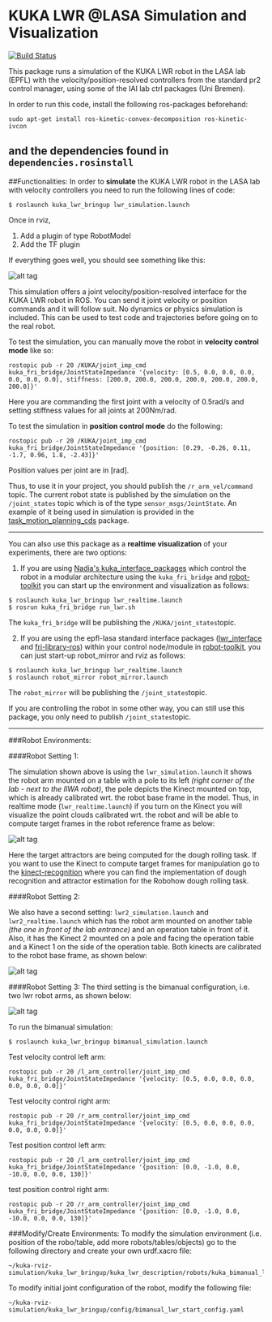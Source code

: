 # KUKA LWR @LASA Simulation and Visualization
[![Build Status](https://travis-ci.com/epfl-lasa/kuka-rviz-simulation.svg?token=BqUQb763tsVV4QyzLgBy&branch=master)](https://travis-ci.com/epfl-lasa/kuka-rviz-simulation)

This package runs a simulation of the KUKA LWR robot in the LASA lab (EPFL) with the velocity/position-resolved controllers from the standard pr2 control manager, using some of the IAI lab ctrl packages (Uni Bremen).

In order to run this code, install the following ros-packages beforehand:
```
sudo apt-get install ros-kinetic-convex-decomposition ros-kinetic-ivcon
```
and the dependencies found in ```dependencies.rosinstall```
---
##Functionalities:
In order to **simulate** the KUKA LWR robot in the LASA lab with velocity controllers you need to run the following lines of code:

```
$ roslaunch kuka_lwr_bringup lwr_simulation.launch
```

Once in rviz, 
 1. Add a plugin of type RobotModel
 2. Add the TF plugin

If everything goes well, you should see something like this:

![alt tag](https://cloud.githubusercontent.com/assets/761512/10713506/56d76c5e-7ac3-11e5-9e3d-20fae14158c2.png)


This simulation offers a joint velocity/position-resolved interface for the KUKA LWR robot in ROS. You can send it joint velocity or position commands and it will follow suit. No dynamics or physics simulation is included. This can be used to test code and trajectories before going on to the real robot.

To test the simulation, you can manually move the robot in **velocity control mode** like so:

```
rostopic pub -r 20 /KUKA/joint_imp_cmd kuka_fri_bridge/JointStateImpedance '{velocity: [0.5, 0.0, 0.0, 0.0, 0.0, 0.0, 0.0], stiffness: [200.0, 200.0, 200.0, 200.0, 200.0, 200.0, 200.0]}'
```

Here you are commanding the first joint with a velocity of 0.5rad/s and setting stiffness values for all joints at 200Nm/rad.

To test the simulation in **position control mode** do the following:

```
rostopic pub -r 20 /KUKA/joint_imp_cmd kuka_fri_bridge/JointStateImpedance '{position: [0.29, -0.26, 0.11, -1.7, 0.96, 1.8, -2.43]}'
```
Position values per joint are in [rad].

Thus, to use it in your project, you should publish the ```/r_arm_vel/command``` topic. The current robot state is published by the simulation on the ```/joint_states``` topic which is of the type ```sensor_msgs/JointState```. An example of it being used in simulation is provided in the [task_motion_planning_cds](https://github.com/nbfigueroa/task_motion_planning_cds) package.


---
You can also use this package as a **realtime visualization** of your experiments, there are two options:
 1. If you are using [Nadia's kuka_interface_packages](https://github.com/nbfigueroa/kuka_interface_packages.git)   which control the robot in a modular architecture using the ```kuka_fri_bridge```  and [robot-toolkit](https://github.com/epfl-lasa/robot-toolkit.git) you can start up the environment and visualization as follows:

 ```
 $ roslaunch kuka_lwr_bringup lwr_realtime.launch
 $ rosrun kuka_fri_bridge run_lwr.sh
 ```
The ```kuka_fri_bridge``` will be publishing the ```/KUKA/joint_states```topic.

 2. If you are using the epfl-lasa standard interface packages ([lwr_interface](https://github.com/epfl-lasa/lwr-interface) and [fri-library-ros](https://github.com/epfl-lasa/fri-library-ros)) within your control node/module in [robot-toolkit](https://github.com/epfl-lasa/robot-toolkit.git), you can just start-up robot_mirror and rviz as follows:

 ```
 $ roslaunch kuka_lwr_bringup lwr_realtime.launch
 $ roslaunch robot_mirror robot_mirror.launch
 ```
 The ```robot_mirror``` will be publishing the ```/joint_states```topic.
 
If you are controlling the robot in some other way, you can still use this package, you only need to publish ```/joint_states```topic.

---

###Robot Environments:

####Robot Setting 1:

The simulation shown above is using the ```lwr_simulation.launch``` it shows the robot arm mounted on a table with a pole to its left *(right corner of the lab - next to the IIWA robot)*, the pole depicts the Kinect mounted on top, which is already calibrated wrt. the robot base frame in the model. Thus, in realtime mode (```lwr_realtime.launch```) if you turn on the Kinect you will visualize the point clouds calibrated wrt. the robot and will be able to compute target frames in the robot reference frame as below:

![alt tag](https://cloud.githubusercontent.com/assets/761512/10713448/f3a4ffbe-7abf-11e5-979a-fc1b6c956fd8.png)

Here the target attractors are being computed for the dough rolling task. If you want to use the Kinect to compute target frames for manipulation go to the [kinect-recognition](https://github.com/epfl-lasa/kinect-recognition) where you can find the implementation of dough recognition and attractor estimation for the Robohow dough rolling task.

####Robot Setting 2:

We also have a second setting: ```lwr2_simulation.launch``` and ```lwr2_realtime.launch``` which has the robot arm mounted on another table *(the one in front of the lab entrance)* and an operation table in front of it. Also, it has the Kinect 2 mounted on a pole and facing the operation table and a Kinect 1 on the side of the operation table. Both kinects are calibrated to the robot base frame, as shown below:

![alt tag](https://cloud.githubusercontent.com/assets/761512/10713496/87c1669a-7ac2-11e5-8171-a8e281fa36d6.png)


####Robot Setting 3:
The third setting is the bimanual configuration, i.e. two lwr robot arms, as shown below:

![alt tag](https://cloud.githubusercontent.com/assets/761512/13420097/8e7f9012-df83-11e5-8422-c0f2f381f964.png)

To run the bimanual simulation:
```
$ roslaunch kuka_lwr_bringup bimanual_simulation.launch
```

Test velocity control left arm:
```
rostopic pub -r 20 /l_arm_controller/joint_imp_cmd kuka_fri_bridge/JointStateImpedance '{velocity: [0.5, 0.0, 0.0, 0.0, 0.0, 0.0, 0.0]}'
```

Test velocity control right arm:
```
rostopic pub -r 20 /r_arm_controller/joint_imp_cmd kuka_fri_bridge/JointStateImpedance '{velocity: [0.5, 0.0, 0.0, 0.0, 0.0, 0.0, 0.0]}'
```

Test position control left arm:
```
rostopic pub -r 20 /l_arm_controller/joint_imp_cmd kuka_fri_bridge/JointStateImpedance '{position: [0.0, -1.0, 0.0, -10.0, 0.0, 0.0, 130]}'

```

test position control right arm:
```
rostopic pub -r 20 /r_arm_controller/joint_imp_cmd kuka_fri_bridge/JointStateImpedance '{position: [0.0, -1.0, 0.0, -10.0, 0.0, 0.0, 130]}'
```

###Modify/Create Environments:
To modify the simulation environment (i.e. position of the robo/table, add more robots/tables/objects) go to the following directory and create your own urdf.xacro file:
```
~/kuka-rviz-simulation/kuka_lwr_bringup/kuka_lwr_description/robots/kuka_bimanual_lwr_lasa.urdf.xacro

```

To modify initial joint configuration of the robot, modify the following file:
```
~/kuka-rviz-simulation/kuka_lwr_bringup/config/bimanual_lwr_start_config.yaml
```
